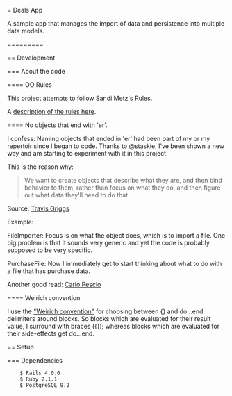 = Deals App

A sample app that manages the import of data and persistence into multiple data models.

=========



== Development

=== About the code

==== OO Rules

This project attempts to follow Sandi Metz's Rules.

A [description of the rules here](http://robots.thoughtbot.com/post/50655960596/sandi-metz-rules-for-developers).

==== No objects that end with 'er'.

I confess: Naming objects that ended in 'er' had been part of my or my repertoir since I began to code. Thanks to @staskie, I've been shown a new way and am starting to experiment with it in this project.

This is the reason why:

> We want to create objects that describe what they are, and then bind behavior to them,
> rather than focus on what they do, and then figure out what data they'll need to do that.

Source: [Travis Griggs](http://objology.blogspot.com/2011/09/one-of-best-bits-of-programming-advice.html)

Example:

FileImporter: Focus is on what the object does, which is to import a file. One big problem is that it sounds very generic and yet the code is probably supposed to be very specific.

PurchaseFile: Now I immediately get to start thinking about what to do with a file that has purchase data.

Another good read: [Carlo Pescio](http://www.carlopescio.com/2011/04/your-coding-conventions-are-hurting-you.html)

==== Weirich convention

I use the ["Weirich convention"](http://onestepback.org/index.cgi/Tech/Ruby/BraceVsDoEnd.rdoc) for choosing between {} and do...end delimiters around blocks. So blocks which are evaluated for their result value, I surround with braces ({}); whereas blocks which are evaluated for their side-effects get do...end.


== Setup

=== Dependencies

        $ Rails 4.0.0
        $ Ruby 2.1.1
        $ PostgreSQL 9.2

